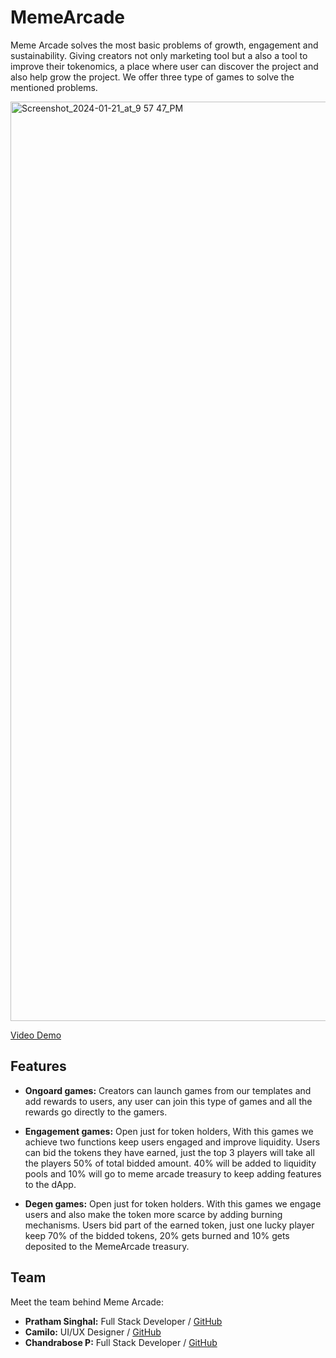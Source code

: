 # MemeArcade

Meme Arcade solves the most basic problems of growth, engagement and sustainability. Giving creators not only marketing tool but a also a tool to improve their tokenomics, a place where user can discover the project and also help grow the project. We offer three type of games to solve the mentioned problems.

<img width="1471" alt="Screenshot_2024-01-21_at_9 57 47_PM" src="https://devfolio.co/_next/image?url=%2Fonchain-summer-discover.png&w=1440&q=100">

[Video Demo](https://www.youtube.com/watch?v=QRAXzFpiiXY)
## Features

- **Ongoard games:** Creators can launch games from our templates and add rewards to users, any user can join this type of games and all the rewards go directly to the gamers.

- **Engagement games:** Open just for token holders, With this games we achieve two functions keep users engaged and improve liquidity. Users can bid the tokens they have earned, just the top 3 players will take all the players 50% of total bidded amount. 40% will be added to liquidity pools and 10% will go to meme arcade treasury to keep adding features to the dApp.

- **Degen games:** Open just for token holders. With this games we engage users and also make the token more scarce by adding burning mechanisms. Users bid part of the earned token, just one lucky player keep 70% of the bidded tokens, 20% gets burned and 10% gets deposited to the MemeArcade treasury.

## Team

Meet the team behind Meme Arcade:

- **Pratham Singhal:** Full Stack Developer  / [GitHub](https://github.com/Pratham-19)
- **Camilo:** UI/UX Designer  / [GitHub](https://github.com/Pratham-19)
- **Chandrabose P:** Full Stack Developer  / [GitHub](https://github.com/chandrabosep)
